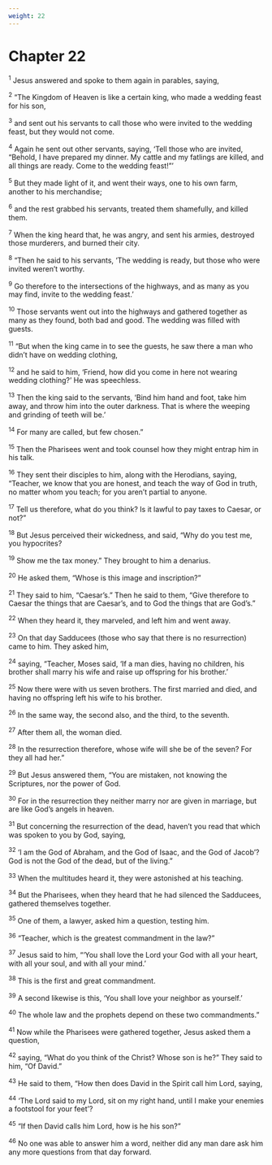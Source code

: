 ```yaml
---
weight: 22
---
```


# Chapter 22

<sup>1</sup> Jesus answered and spoke to them again in parables, saying, 

<sup>2</sup> “The Kingdom of Heaven is like a certain king, who made a wedding feast for his son, 

<sup>3</sup> and sent out his servants to call those who were invited to the wedding feast, but they would not come. 

<sup>4</sup> Again he sent out other servants, saying, ‘Tell those who are invited, “Behold, I have prepared my dinner. My cattle and my fatlings are killed, and all things are ready. Come to the wedding feast!”’ 

<sup>5</sup> But they made light of it, and went their ways, one to his own farm, another to his merchandise; 

<sup>6</sup> and the rest grabbed his servants, treated them shamefully, and killed them. 

<sup>7</sup> When the king heard that, he was angry, and sent his armies, destroyed those murderers, and burned their city. 

<sup>8</sup> “Then he said to his servants, ‘The wedding is ready, but those who were invited weren’t worthy. 

<sup>9</sup> Go therefore to the intersections of the highways, and as many as you may find, invite to the wedding feast.’ 

<sup>10</sup> Those servants went out into the highways and gathered together as many as they found, both bad and good. The wedding was filled with guests. 

<sup>11</sup> “But when the king came in to see the guests, he saw there a man who didn’t have on wedding clothing, 

<sup>12</sup> and he said to him, ‘Friend, how did you come in here not wearing wedding clothing?’ He was speechless. 

<sup>13</sup> Then the king said to the servants, ‘Bind him hand and foot, take him away, and throw him into the outer darkness. That is where the weeping and grinding of teeth will be.’ 

<sup>14</sup> For many are called, but few chosen.” 

<sup>15</sup> Then the Pharisees went and took counsel how they might entrap him in his talk. 

<sup>16</sup> They sent their disciples to him, along with the Herodians, saying, “Teacher, we know that you are honest, and teach the way of God in truth, no matter whom you teach; for you aren’t partial to anyone. 

<sup>17</sup> Tell us therefore, what do you think? Is it lawful to pay taxes to Caesar, or not?” 

<sup>18</sup> But Jesus perceived their wickedness, and said, “Why do you test me, you hypocrites? 

<sup>19</sup> Show me the tax money.” They brought to him a denarius. 

<sup>20</sup> He asked them, “Whose is this image and inscription?” 

<sup>21</sup> They said to him, “Caesar’s.” Then he said to them, “Give therefore to Caesar the things that are Caesar’s, and to God the things that are God’s.” 

<sup>22</sup> When they heard it, they marveled, and left him and went away. 

<sup>23</sup> On that day Sadducees (those who say that there is no resurrection) came to him. They asked him, 

<sup>24</sup> saying, “Teacher, Moses said, ‘If a man dies, having no children, his brother shall marry his wife and raise up offspring for his brother.’ 

<sup>25</sup> Now there were with us seven brothers. The first married and died, and having no offspring left his wife to his brother. 

<sup>26</sup> In the same way, the second also, and the third, to the seventh. 

<sup>27</sup> After them all, the woman died. 

<sup>28</sup> In the resurrection therefore, whose wife will she be of the seven? For they all had her.” 

<sup>29</sup> But Jesus answered them, “You are mistaken, not knowing the Scriptures, nor the power of God. 

<sup>30</sup> For in the resurrection they neither marry nor are given in marriage, but are like God’s angels in heaven. 

<sup>31</sup> But concerning the resurrection of the dead, haven’t you read that which was spoken to you by God, saying, 

<sup>32</sup> ‘I am the God of Abraham, and the God of Isaac, and the God of Jacob’? God is not the God of the dead, but of the living.” 

<sup>33</sup> When the multitudes heard it, they were astonished at his teaching. 

<sup>34</sup> But the Pharisees, when they heard that he had silenced the Sadducees, gathered themselves together. 

<sup>35</sup> One of them, a lawyer, asked him a question, testing him. 

<sup>36</sup> “Teacher, which is the greatest commandment in the law?” 

<sup>37</sup> Jesus said to him, “‘You shall love the Lord your God with all your heart, with all your soul, and with all your mind.’ 

<sup>38</sup> This is the first and great commandment. 

<sup>39</sup> A second likewise is this, ‘You shall love your neighbor as yourself.’ 

<sup>40</sup> The whole law and the prophets depend on these two commandments.” 

<sup>41</sup> Now while the Pharisees were gathered together, Jesus asked them a question, 

<sup>42</sup> saying, “What do you think of the Christ? Whose son is he?” They said to him, “Of David.” 

<sup>43</sup> He said to them, “How then does David in the Spirit call him Lord, saying, 

<sup>44</sup> ‘The Lord said to my Lord, sit on my right hand, until I make your enemies a footstool for your feet’? 

<sup>45</sup> “If then David calls him Lord, how is he his son?” 

<sup>46</sup> No one was able to answer him a word, neither did any man dare ask him any more questions from that day forward. 


